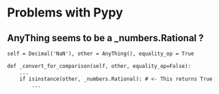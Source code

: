# Problems with Pypy

## AnyThing seems to be a _numbers.Rational ?

```txt
self = Decimal('NaN'), other = AnyThing(), equality_op = True

def _convert_for_comparison(self, other, equality_op=False):
    ...
    if isinstance(other, _numbers.Rational): # <- This returns True
        ...
```
